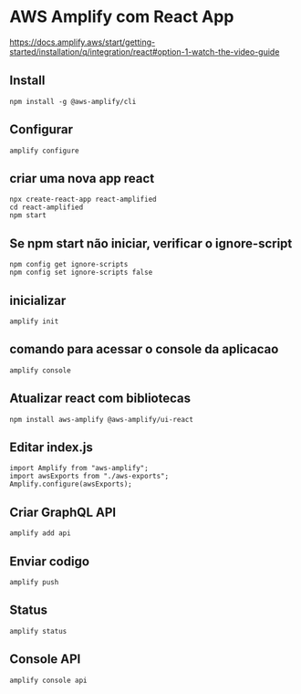 # AWS Amplify com React App
https://docs.amplify.aws/start/getting-started/installation/q/integration/react#option-1-watch-the-video-guide

## Install
    npm install -g @aws-amplify/cli

## Configurar
    amplify configure

## criar uma nova app react
    npx create-react-app react-amplified
    cd react-amplified
    npm start

## Se npm start não iniciar, verificar o ignore-script
    npm config get ignore-scripts
    npm config set ignore-scripts false    

## inicializar
    amplify init

## comando para acessar o console da aplicacao
    amplify console

## Atualizar react com bibliotecas
    npm install aws-amplify @aws-amplify/ui-react

## Editar index.js
    import Amplify from "aws-amplify";
    import awsExports from "./aws-exports";
    Amplify.configure(awsExports);

## Criar GraphQL API
    amplify add api

## Enviar codigo
    amplify push

## Status
    amplify status

## Console API
    amplify console api
